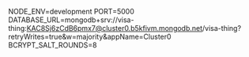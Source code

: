 NODE_ENV=development
PORT=5000
DATABASE_URL=mongodb+srv://visa-thing:KAC8Sj6zCdB6pmx7@cluster0.b5kfivm.mongodb.net/visa-thing?retryWrites=true&w=majority&appName=Cluster0
BCRYPT_SALT_ROUNDS=8

